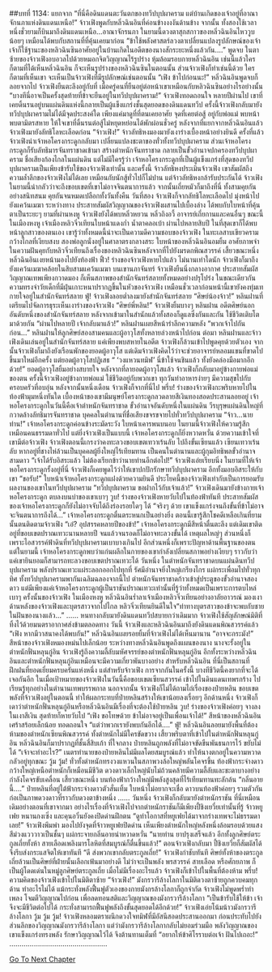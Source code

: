 ##บทที่ 1134: แยกจาก
“ที่นี่คือดินแดนตะวันตกของทวีปบุปผาคราม แต่บ้านเกิดของเจ้าอยู่ที่อาณาจักนภาแห่งดินแดนเหนือ!”
จ้าวเฟิงพูดกับหลิ่วฉินอินที่ค่อนข้างงงงันด้านข้าง
จากนั้น ทั้งสองใช้เวลาหนึ่งชั่วยามก็บินมาถึงดินแดนเหนือ...อาณาจักรนภา
ในยามนี้ดวงตาสุกสกาวของหลิ่วฉินอินไหววูบน้อยๆ เหมือนได้พบกับสถานที่ที่คุ้นเคยมาก่อน
“ข้าใช้พลังศาสตร์ลวงตาเปลี่ยนแปลงรูปลักษณ์ของเจ้า เจ้าก็ใช้ฐานะของหลิวฉินซินอาศัยอยู่ในบ้านเกิดในอดีตของนางสักระยะหนึ่งแล้วกัน….”
พูดจบ ในตาซ้ายของจ้าวเฟิงอบอวลไปด้วยหมอกจิตวิญญาณไร้รูปร่าง หุ้มล้อมรอบกายหลิ่วฉินอิน
เช่นนี้แล้วใครก็ตามที่ได้เห็นหลิ่วฉินอิน ก็จะเห็นรูปร่างของหลิวฉินซินในตอนนั้น
ส่วนจ้าวเฟิงก็ทำเช่นนี้ด้วย ใครก็ตามที่เห็นเขา จะเห็นเป็นจ้าวเฟิงที่มีรูปลักษณ์เช่นตอนนั้น
“เฟิง ข้าไปก่อนนะ!”
หลิ่วฉินอินพูดจบก็ลอยจากไป
จ้าวเฟิงยืนตะลึงอยู่กับที่ เมื่อครู่คนที่ยืนอยู่ต่อหน้าเขาเหมือนกับหลิวฉินซินอย่างไรอย่างนั้น
“บางทีนี่อาจเป็นครั้งสุดท้ายที่ข้าจะยืนอยู่ในทวีปบุปผาคราม!”
จ้าวเฟิงทอดถอนใจ
หลายปีผ่านไป เขาที่เคยดิ้นรนอยู่บนแผ่นดินแห่งนี้กลายเป็นผู้แข็งแกร่งชั้นสุดยอดของดินแดนทวีป
ครั้งนี้จ้าวเฟิงกลับมายังทวีปบุปผาครามไม่ได้มีจุดประสงค์ใด เพียงแค่มาดูที่ที่ตนเคยอาศัย จุดที่เคยต่อสู้ อยู่กับพ่อแม่ พบหน้าพบตามิตรสหาย ให้ใจเขาที่ดิ้นรนต่อสู้ไม่หยุดหย่อนได้พักผ่อนชั่วครู่
หลังจากที่แยกจากหลิ่วฉินอินแล้ว จ้าวเฟิงมายังลัทธิโลหะเลือดก่อน
“จ้าวเฟิง!”
จ้าวลัทธิหงมองมายังเงาร่างเบื้องหน้าอย่างยินดี
ครั้งที่แล้ว จ้าวเฟิงนำเจ้าหอโครงกระดูกกลับมา เปลี่ยนแปลงชะตาของทั่วทั้งทวีปบุปผาคราม
ส่วนเจ้าหอโครงกระดูกก็รับลัทธิมารจันทราชาดเข้ามา สร้างตำหนักจันทราชาด กลายเป็นขั้วอำนาจปกครองทวีปบุปผาคราม ชื่อเสียงก้องไกลในแผ่นดิน
แต่ไม่มีใครรู้ว่า เจ้าหอโครงกระดูกที่เป็นผู้แข็งแกร่งที่สุดของทวีปบุปผาครามเป็นเพียงข้ารับใช้ของจ้าวเฟิงเท่านั้น
และครั้งนี้ จ้าวลัทธิหงประเมินจ้าวเฟิง เขาสัมผัสถึงความล้ำลึกของจ้าวเฟิงไม่ได้เลย เหมือนกับนักสู้ทั่วไปก็ไม่ปาน แต่จ้าวลัทธิหงกล้ารับประกันได้ จ้าวเฟิงในยามนี้น่ากลัวว่าจะถึงขอบเขตที่เขาไม่อาจจินตนาการแล้ว
จากนั้นเถี่ยหมัวก็มาถึงที่นี่ ทั้งสามคุยกันอย่างสนิทสนม คุยกันจนหมดเปลือกทั้งวันทั้งคืน
วันที่สอง จ้าวเฟิงก็จากลัทธิโลหะเลือดไป มุ่งหน้าไปยังแคว้นเมฆา
ระหว่างทาง ประสาทสัมผัสวิญญาณของจ้าวเฟิงผสานไปเบื้องล่าง ได้พบกับใบหน้าที่คุ้นตาเป็นระยะๆ
ยามที่ผ่านหงหู จ้าวเฟิงยังได้พบหลิ่วหยวน หลิ่วถิงอวี้ อาจารย์เถี่ยกานและคนอื่นๆ
ขณะนี้ ในเมืองหงหู เจ้าเมืองหลิวจิ่วเทียนใบหน้าแดงก่ำ น้ำตาคลอเบ้า
ผ่านไปหลายสิบปี ในที่สุดเขาก็ได้พบหน้าลูกสาวของตนเอง เขารู้ว่าทั้งหมดนี้น่าจะเป็นความดีความชอบของจ้าวเฟิง
ในทะเลสาบเขียวครามกว้างไกลที่เงียบสงบ สองพ่อลูกนั่งอยู่ในศาลาตรงกลางสระ
ใบหน้าของหลิ่วฉินอินอมยิ้ม อาศัยภาพจำในความฝันคุยกับหลิวจิ่วเทียนถึงเรื่องของหลิวฉินซินหลังจากที่ไปยังมรดกพิณสวรรค์
เสี้ยวขณะหนึ่ง หลิ่วฉินอินเงยหน้ามองไปยังท้องฟ้า
ฟิ้ว!
ร่างของจ้าวเฟิงหายไปแล้ว
ไม่นานเท่าใดนัก จ้าวเฟิงก็มาถึงยังแคว้นเมฆาคล้อยในสิบสามแคว้นเมฆา
บนเขานภาจันทร์ จ้าวเฟิงยืนนิ่งกลางอากาศ ประสาทสัมผัสวิญญาณเทพเพียงกวาดมอง ก็เห็นสภาพของสำนักจันทร์สลายทั้งหมดอย่างปรุโปร่ง
ในขณะเดียวกัน ความทรงจำวัยเด็กที่มีฝุ่นเกาะหนาปรากฏขึ้นในหัวของจ้าวเฟิง เหมือนชั่วเวลาก่อนหน้านี้เขายังคงทุ่มเทกายใจอยู่ในสำนักจันทร์สลาย
ฟู่!
จ้าวเฟิงลอยต่ำลงมายังสำนักจันทร์สลาย
“ศิษย์น้องจ้าว!”
หลินฝานที่เตรียมไปจัดการธุระเห็นเงาร่างของจ้าวเฟิง
“ศิษย์พี่หลิน!”
จ้าวเฟิงยิ้มบางๆ
หลินฝาน อดีตศิษย์นอกอันดับหนึ่งของสำนักจันทร์สลาย หลังจากเข้ามาในสำนักแล้วทั้งสองก็ดูแลซึ่งกันและกัน ใช้ชีวิตเติบโตมาด้วยกัน
“ผ่านไปหลายปี เจ้ากลับมาแล้ว!”
หลินฝานเผยสีหน้ารําลึกความหลัง
“พวกเจ้าไปกันก่อน…”
หลินฝานให้ลูกศิษย์สองสามคนและผู้อาวุโสทั้งหลายล่วงหน้าไปก่อน
ต่อมา หลินฝานและจ้าวเฟิงเดินเล่นอยู่ในสำนักจันทร์สลาย แค่เพียงพบสหายในอดีต จ้าวเฟิงก็ล้วนเข้าไปพูดคุยด้วยตัวเอง
จากนั้นจ้าวเฟิงก็มาถึงยังเรือนพักของยอดผู้อาวุโส
แต่เดิมจ้าวเฟิงคิดไว้ว่าจะช่วยอาจารย์หลอมแขนที่ขาดไปขึ้นมาใหม่อีกครั้ง
แต่ยอดผู้อาวุโสปฏิเสธ
“ ‘วงแหวนทมิฬ’ นี่ข้าใช้จนชินแล้ว ทั้งยังคล่องมือมากอีกด้วย!”
ยอดผู้อาวุโสยิ้มอย่างสบายใจ
หลังจากที่ลายอดผู้อาวุโสแล้ว จ้าวเฟิงก็กลับมาอยู่ข้างกายพ่อแม่ของตน
ครั้งนี้จ้าวเฟิงอยู่ข้างกายพ่อแม่ ใช้ชีวิตอยู่กับพวกเขา ทุกวันทำอาหารง่ายๆ มีความสุขไปกับครอบครัวที่อบอุ่น
หลังจากนั้นหนึ่งเดือน จ้าวเฟิงก็จากที่นี่ไป
พรึ่บ!
ร่างของจ้าวเฟิงกะพริบหายไปในท้องฟ้ามุมหนึ่งทันใด
เบื้องหน้าของเขามีมนุษย์โครงกระดูกลวดลายสีเงินทองสอดประสานลอยอยู่
เจ้าหอโครงกระดูกในวันนี้คือเจ้าตำหนักจันทราชาด ขั้วอำนาจอันดับหนึ่งในแผ่นดิน วีรบุรุษแผ่นดินใหญ่ที่กวาดล้างลัทธิมารจันทราชาด บุคคลในตำนานที่ชื่อเสียงขจรขจายไปทั่วทวีปบุปผาคราม
“จ้าว…นายท่าน!”
เจ้าหอโครงกระดูกค่อนข้างระมัดระวัง ใบหน้าเคารพนบนอบ
ในยามนี้จ้าวเฟิงให้ความรู้สึกเหมือนคนธรรมดาทั่วไป
แต่ยิ่งจ้าวเฟิงเป็นแบบนี้ เจ้าหอโครงกระดูกก็ยิ่งหวาดหวั่น
ด้วยความเข้าใจที่เขามีต่อจ้าวเฟิง จ้าวเฟิงตอนนี้เกรงว่าคงทะลวงขอบเขตเทวาเร้นลับ ไปถึงขั้นเซียนแล้ว
เซียนเทวาเร้นลับ หากอยู่ที่ชางไห่ล้วนเป็นบุคคลผู้ยิ่งใหญ่ไร้เทียมทาน เป็นคนในตำนานและผู้กุมอิทธิพลขั้วอำนาจสามดาว
“เจ้าได้รับอิสระแล้ว ไม่ต้องเรียกข้าว่านายท่านอีกต่อไป!”
จ้าวเฟิงเอ่ยเรียบนิ่ง
ในยามที่ให้เจ้าหอโครงกระดูกรั้งอยู่ที่นี่ จ้าวเฟิงก็เคยพูดไว้ว่าให้เขาปกปักรักษาทวีปบุปผาคราม อีกทั้งมอบอิสระให้กับเขา
“ขอรับ!”
ใบหน้าเจ้าหอโครงกระดูกแฝงด้วยความยินดี
ประโยคนี้ของจ้าวเฟิงเท่ากับเป็นการยอมรับผลงานของเขาในทวีปบุปผาคราม
“ทวีปบุปผาคราม ขอฝากไว้กับเจ้าแล้ว!”
จ้าวเฟิงเดินมายังข้างกายเจ้าหอโครงกระดูก ตบลงบนบ่าของเขาเบาๆ
วูบ!
ร่างของจ้าวเฟิงหายวับไปในท้องฟ้าทันที ประสาทสัมผัสของเจ้าหอโครงกระดูกก็ยังไม่อาจจับได้ถึงร่องรอยใดๆ ได้
“จริงๆ ด้วย เขาแข็งแกร่งจนถึงขั้นที่ข้าไม่อาจจะจินตนาการถึงได้…”
เจ้าหอโครงกระดูกตื่นตระหนกเป็นอย่างยิ่ง ตอนนี้เขารู้สึกโชคดีเหลือเกินที่ยามนั้นตนติดตามจ้าวเฟิง
“เอ๋? อุปสรรคหลายปีของข้า!”
เจ้าหอโครงกระดูกมีสีหน้าตื่นตะลึง
แต่เดิมเขาติดอยู่ที่ขอบเขตปราณเทวะนานหลายปี จนแล้วจนรอดก็ไม่อาจทะลวงขั้นได้
เหตุผลใหญ่ๆ ส่วนหนึ่งก็เพราะไอสวรรค์ฟ้าดินที่ทวีปบุปผาครามเบาบางเกินไป อีกส่วนหนึ่งก็เพราะปัญหาด้านพื้นฐานของตน
แต่ในยามนี้ เจ้าหอโครงกระดูกพบว่าแก่นผลึกในกายของเขากำลังเปลี่ยนสภาพอย่างเงียบๆ ราวกับว่าแค่เขายินยอมก็สามารถทะลวงขอบเขตปราณเทวะได้
วันหนึ่ง ในตำหนักจันทราชาดบนแผ่นดินทวีปบุปผาคราม พลังปราณเทวะแผ่ระลอกออกไปทุกที่ รัศมีอำนาจยิ่งใหญ่เกรียงไกร แผ่กระเพื่อมไปทั่วทุกทิศ
ทั้งทวีปบุปผาครามพากันเฉลิมฉลองจากนี้ไป ตำหนักจันทราชาดก้าวเข้าสู่ประตูของขั้วอำนาจสองดาว
แต่มีเพียงแค่เจ้าหอโครงกระดูกผู้เป็นราชันปราณเทวะเท่านั้นที่รู้ว่าทั้งหมดเป็นเพราะการตบไหล่เบาๆ ครั้งนั้นของจ้าวเฟิง
ในเมืองหงหู
หลิ่วฉินอินร่ำลาเจ้าเมืองหลิวจิ่วเทียนอย่างอาลัยอาวรณ์
มองเงาด้านหลังของจ้าวเฟิงและบุตรสาวจากไปไกล หลิวจิ่วเทียนยินดีในใจ“ท่าทางบุตรสาวของข้าจะพบกับชายในฝันของนางแล้ว…”
……
หนทางกลับมายังดินแดนทวีปสบายกว่าเดิมมาก
จ้าวเฟิงใช้สัญลักษณ์มิติที่ทิ้งไว้ด้วยมนตราอากาศส่งข้ามตลอดทาง
วันนี้ จ้าวเฟิงและหลิวฉินอินมาถึงยังดินแดนพิณสวรรค์แล้ว
“เฟิง หากมีวาสนาคงได้พบกัน!”
หลิ่วฉินอินเผยรอยยิ้มที่จ้าวเฟิงไม่ได้เห็นมานาน
“อาจจะกระมัง!”
สีหน้าของจ้าวเฟิงหมองหม่นไปเล็กน้อย
ระหว่างทางหลิ่วฉินอินพูดถึงแผนของนาง นางจะรั้งอยู่ในตำหนักฟั่นหลุนกู่อิน
จ้าวเฟิงรู้ถึงความลี้ลับมหัศจรรย์ของตำหนักฟั่นหลุนกู่อิน อีกทั้งระหว่างหลิ่วฉินอินและตำหนักฟั่นหลุนกู่อินเหมือนจะมีความเกี่ยวพันบางอย่าง สำหรับหลิ่วฉินอิน ที่นี่เป็นสถานที่ฝึกฝนที่ยอดเยี่ยมครบครันแห่งหนึ่ง
แต่สำหรับจ้าวเฟิง การจากกันในครั้งนี้ บางทีชีวิตนี้คงยากที่จะได้เจอกันอีก
ในเมื่อเป้าหมายของจ้าวเฟิงในวันนี้คือขอบเขตเซียนสวรรค์ เข้าไปในดินแดนเทพรกร้าง ไปเรียนรู้ทุกอย่างในตำนานเทพบรรพกาล
นอกจากนั้น จ้าวเฟิงก็ไม่ได้ถามไถ่เรื่องของป๋ายหลิน
ขอบเขตพลังที่จ้าวเฟิงอยู่ในตอนนี้ ทำให้ผลกระทบที่ป๋ายหลินสร้างให้เขาน้อยลงเรื่อยๆ
อีกด้านหนึ่ง จ้าวเฟิงก็เดาว่าตำหนักฟั่นหลุนกู่อินหรือหลิ่วฉินอินมีเรื่องที่จะต้องใช้ป๋ายหลิน
วูบ!
ร่างของจ้าวเฟิงค่อยๆ จางลงในเงาสีเงิน สุดท้ายก็หายวับไป
“เฟิง ขอโทษด้วย ข้าไม่อาจอยู่เป็นเพื่อนเจ้าได้!”
สีหน้าของหลิ่วฉินอินเศร้าสร้อยเล็กน้อย ทอดถอนใจ
“แต่ว่าพวกเรายังพบกันอีกได้….”
ฟู่!
หลิ่วฉินอินลอยมายังพื้นที่ต้องห้ามของตำหนักเซียนพิณสวรรค์ ทั้งตำหนักไม่มีใครขัดขวาง
เสี้ยวพริบตาที่เข้าไปในตำหนักฟั่นหลุนกู่อิน หลิ่วฉินอินก็มาปรากฏที่ชั้นสี่สิบเก้า
ที่ใจกลาง ป๋ายหลินถูกพลังที่ไม่อาจขัดขืนพันธนการไว้ ขยับไม่ได้
“เจ้าจะทำอะไร?”
เนตรทำนายของป๋ายหลินไม่มีผลโดยสมบูรณ์แล้ว ทำให้นางตกอยู่ในความหวาดกลัวอยู่ทุกขณะ
วู้ม วู้ม!
ทั่วทั้งตำหนักทรงวงแหวนในสภาพวงล้อใหญ่พลันโคจรขึ้น
ท้องฟ้ากระจ่างดาวกว้างใหญ่เหนือตำหนักก็เหมือนมีชีวิต ดวงดาวเล็กใหญ่นับไม่ถ้วนคล้ายมีความลี้ลับและชะตาบางอย่าง กำลังโคจรขับเคลื่อน
เสี้ยวขณะหนึ่ง บนท้องฟ้ากว้างใหญ่มีพลังสูงสุดที่ไร้เทียมทานทะลักล้น
“กลิ่นอายนี้….”
ป๋ายหลินที่อยู่ใต้ฟ้ากระจ่างดาวตัวสั่นเทิ้ม ใบหน้าไม่อยากจะเชื่อ
ดาวบนท้องฟ้าค่อยๆ รวมตัวกัน ก่อเป็นภาพดวงดาวที่ราวกับดวงตาข้างหนึ่ง
……
วันหนึ่ง จ้าวเฟิงก็กลับมายังตำหนักราชัน
ที่นี่เหมือนเดิมอย่างตอนที่เขาจากมา อย่างไรเรื่องที่จ้าวเฟิงไปจากตำหนักราชันก็มีเพียงปี้ชิงเยวี่ยเท่านั้นที่รู้
จ้าวหยูเฟย หนานกงเซิ่ง และคุนอวิ๋นยังคงปิดด่านฝึกตน
“ดูท่าโอกาสที่หยูเฟยได้มาจากร่างเทพจะไม่ธรรมดาเลย!”
จ้าวเฟิงพึมพำ มองไปยังจุดที่จ้าวหยูเฟยปิดด่าน
เห็นเพียงตำหนักใหญ่หลังหนึ่งล้อมรอบด้วยแสงสีม่วงแวววาวเป็นชั้นๆ แผ่กระจายกลิ่นอายน่าหวาดหวั่น
“นายท่าน ยาปรุงเสร็จแล้ว อีกทั้งลูกศิษย์ตระกูลเถี่ยทั้งห้า สายเลือดเพลิงมารโลหิตที่สมบูรณ์ก็ตื่นขึ้นแล้ว!”
ตอนจ้าวเฟิงกลับมา ปี้ชิงเยวี่ยก็สัมผัสได้ จึงรีบส่งกระแสจิตให้เขาทันที
“ดี ส่งพวกเขากลับตระกูลเถี่ย!”
จ้าวเฟิงกำชับทันที
ศิษย์ทั้งห้าของตระกูลเถี่ยล้วนเป็นศิษย์ที่ฝ่ายนั้นเลือกเฟ้นมาอย่างดี ไม่ว่าจะเป็นพลัง พรสวรรค์ สายเลือด หรือศักยภาพ ก็เป็นผู้โดดเด่นในหมู่ลูกศิษย์ตระกูลเถี่ย
เมื่อไม่มีเรื่องอะไรแล้ว จ้าวเฟิงก็เข้าไปในพื้นที่ต้องห้าม
พรึ่บ!
ความคิดของจ้าวเฟิงเข้าไปในมิติตาซ้าย
“จ้าวเฟิง!”
มังกรวารีล้างโลกาในมิติดวงตาซ้ายถูกควบคมทุกด้าน ทำอะไรไม่ได้ แม้กระทั่งพลังฟื้นฟูตัวเองของกายมังกรล้างโลกาก็ถูกจำกัด
จ้าวเฟิงไม่พูดพร่ำทำเพลง โจมตีวิญญาณไปก่อน เพื่อลดทอนสติและวิญญาณของมังกรวารีล้างโลกา
“เป็นข้ารับใช้ให้ข้า เจ้าจึงจะมีชีวิตต่อไปได้ กระทั่งสามารถฟื้นฟูพลังถึงขั้นสุดยอดได้อีกด้วย!”
จ้าวเฟิงเอ่ยโน้มน้าวมังกรวารีล้างโลกา
วู้ม วู้ม วู้ม!
จ้าวเฟิงหลอมตราผนึกดวงใจทมิฬที่มีอัสนีสอดประสานออกมา ก่อนประทับไปยังส่วนลึกของวิญญาณมังกรวารีล้างโลกา
แต่ว่ามังกรวารีล้างโลกากลับไม่ยอมร่วมมือ พลังวิญญาณของเขาแข็งแกร่งทรงพลัง รักษาวิญญาณไว้ได้ จึงต้านทานเต็มที่
“อยากให้ข้าศิโรราบต่อเจ้า ฝันไปเถอะ!”
…………………………………………


[Go To Next Chapter]( ./372.md)